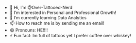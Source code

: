 - 👋 Hi, I’m @Over-Tattooed-Nerd
- 👀 I’m interested in Personal and Professional Growth!
- 🌱 I’m currently learning Data Analytics
- 📫 How to reach me is by sending me an email!
- 😄 Pronouns: HE!!!!
- ⚡ Fun fact: Im full of tattoos yet I prefer coffee over whiskey!

<!---
SimplyJonn/SimplyJonn is a ✨ special ✨ repository because its `README.md` (this file) appears on your GitHub profile.
You can click the Preview link to take a look at your changes.
--->
